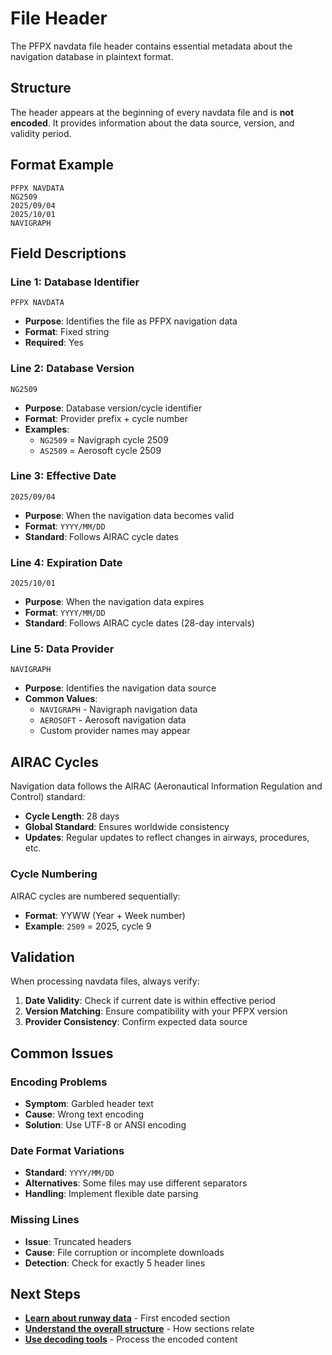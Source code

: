 # File Header

The PFPX navdata file header contains essential metadata about the navigation database in plaintext format.

## Structure

The header appears at the beginning of every navdata file and is **not encoded**. It provides information about the data source, version, and validity period.

## Format Example

```
PFPX NAVDATA
NG2509
2025/09/04
2025/10/01
NAVIGRAPH
```

## Field Descriptions

### Line 1: Database Identifier
```
PFPX NAVDATA
```
- **Purpose**: Identifies the file as PFPX navigation data
- **Format**: Fixed string
- **Required**: Yes

### Line 2: Database Version
```
NG2509
```
- **Purpose**: Database version/cycle identifier
- **Format**: Provider prefix + cycle number
- **Examples**:
  - `NG2509` = Navigraph cycle 2509
  - `AS2509` = Aerosoft cycle 2509

### Line 3: Effective Date
```
2025/09/04
```
- **Purpose**: When the navigation data becomes valid
- **Format**: `YYYY/MM/DD`
- **Standard**: Follows AIRAC cycle dates

### Line 4: Expiration Date
```
2025/10/01
```
- **Purpose**: When the navigation data expires
- **Format**: `YYYY/MM/DD`
- **Standard**: Follows AIRAC cycle dates (28-day intervals)

### Line 5: Data Provider
```
NAVIGRAPH
```
- **Purpose**: Identifies the navigation data source
- **Common Values**:
  - `NAVIGRAPH` - Navigraph navigation data
  - `AEROSOFT` - Aerosoft navigation data
  - Custom provider names may appear

## AIRAC Cycles

Navigation data follows the AIRAC (Aeronautical Information Regulation and Control) standard:

- **Cycle Length**: 28 days
- **Global Standard**: Ensures worldwide consistency
- **Updates**: Regular updates to reflect changes in airways, procedures, etc.

### Cycle Numbering

AIRAC cycles are numbered sequentially:
- **Format**: YYWW (Year + Week number)
- **Example**: `2509` = 2025, cycle 9

## Validation

When processing navdata files, always verify:

1. **Date Validity**: Check if current date is within effective period
2. **Version Matching**: Ensure compatibility with your PFPX version
3. **Provider Consistency**: Confirm expected data source

## Common Issues

### Encoding Problems
- **Symptom**: Garbled header text
- **Cause**: Wrong text encoding
- **Solution**: Use UTF-8 or ANSI encoding

### Date Format Variations
- **Standard**: `YYYY/MM/DD`
- **Alternatives**: Some files may use different separators
- **Handling**: Implement flexible date parsing

### Missing Lines
- **Issue**: Truncated headers
- **Cause**: File corruption or incomplete downloads
- **Detection**: Check for exactly 5 header lines

## Next Steps

- **[Learn about runway data](./runways.md)** - First encoded section
- **[Understand the overall structure](./file-structure.md)** - How sections relate
- **[Use decoding tools](../tools/)** - Process the encoded content
